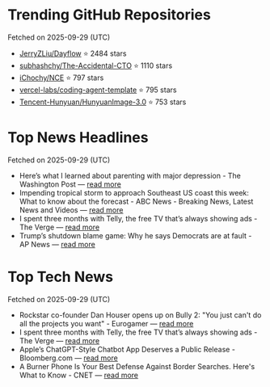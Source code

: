 # Trending GitHub Repositories
Fetched on 2025-09-29 (UTC)

- [JerryZLiu/Dayflow](https://github.com/JerryZLiu/Dayflow) ⭐ 2484 stars
- [subhashchy/The-Accidental-CTO](https://github.com/subhashchy/The-Accidental-CTO) ⭐ 1110 stars
- [iChochy/NCE](https://github.com/iChochy/NCE) ⭐ 797 stars
- [vercel-labs/coding-agent-template](https://github.com/vercel-labs/coding-agent-template) ⭐ 795 stars
- [Tencent-Hunyuan/HunyuanImage-3.0](https://github.com/Tencent-Hunyuan/HunyuanImage-3.0) ⭐ 753 stars

# Top News Headlines
Fetched on 2025-09-29 (UTC)
- Here’s what I learned about parenting with major depression - The Washington Post — [read more](https://www.washingtonpost.com/wellness/2025/09/28/parenting-with-major-depression/)
- Impending tropical storm to approach Southeast US coast this week: What to know about the forecast - ABC News - Breaking News, Latest News and Videos — [read more](https://abcnews.go.com/US/forecast-tropical-storm-bring-flooding-wind-southeast-week/story?id\\u003d125992075)
- I spent three months with Telly, the free TV that’s always showing ads - The Verge — [read more](https://www.theverge.com/televisions/777588/telly-tv-hands-on-ads)
- Trump’s shutdown blame game: Why he says Democrats are at fault - AP News — [read more](https://apnews.com/article/government-shutdown-trump-democrats-health-care-blame-ee852953197b7b59f3447aa3a2167ac0)

# Top Tech News
Fetched on 2025-09-29 (UTC)
- Rockstar co-founder Dan Houser opens up on Bully 2: "You just can't do all the projects you want" - Eurogamer — [read more](https://www.eurogamer.net/rockstar-co-founder-dan-houser-opens-up-on-bully-2-you-just-cant-do-all-the-projects-you-want)
- I spent three months with Telly, the free TV that’s always showing ads - The Verge — [read more](https://www.theverge.com/televisions/777588/telly-tv-hands-on-ads)
- Apple’s ChatGPT-Style Chatbot App Deserves a Public Release - Bloomberg.com — [read more](https://www.bloomberg.com/news/newsletters/2025-09-28/apple-s-chatgpt-rival-m5-macbook-air-new-monitor-timing-ads-coming-to-maps-mg3ne6rw)
- A Burner Phone Is Your Best Defense Against Border Searches. Here's What to Know - CNET — [read more](https://www.cnet.com/tech/mobile/a-burner-phone-is-your-best-defense-against-border-searches-heres-what-to-know/)
